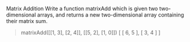 Matrix Addition
Write a function matrixAdd which is given two two-dimensional arrays, and returns a new two-dimensional array containing their matrix sum.

> matrixAdd([[1, 3], [2, 4]], [[5, 2], [1, 0]])
[ [ 6, 5 ], [ 3, 4 ] ]
